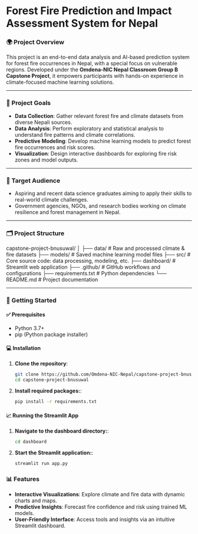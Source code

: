 # Forest Fire Prediction and Impact Assessment System for Nepal

### 🌍 Project Overview

This project is an end-to-end data analysis and AI-based prediction system for forest fire occurrences in Nepal, with a special focus on vulnerable regions. Developed under the **Omdena-NIC Nepal Classroom Group B Capstone Project**, it empowers participants with hands-on experience in climate-focused machine learning solutions.

---

### 🎯 Project Goals

- **Data Collection**: Gather relevant forest fire and climate datasets from diverse Nepali sources.
- **Data Analysis**: Perform exploratory and statistical analysis to understand fire patterns and climate correlations.
- **Predictive Modeling**: Develop machine learning models to predict forest fire occurrences and risk scores.
- **Visualization**: Design interactive dashboards for exploring fire risk zones and model outputs.

---

### 👥 Target Audience

- Aspiring and recent data science graduates aiming to apply their skills to real-world climate challenges.
- Government agencies, NGOs, and research bodies working on climate resilience and forest management in Nepal.

---

### 🗂️ Project Structure

capstone-project-bnusuwal/
│
├── data/ # Raw and processed climate & fire datasets
├── models/ # Saved machine learning model files
├── src/ # Core source code: data processing, modeling, etc.
├── dashboard/ # Streamlit web application
├── .github/ # GitHub workflows and configurations
├── requirements.txt # Python dependencies
└── README.md # Project documentation

---

### 🚀 Getting Started

#### ✅ Prerequisites

- Python 3.7+
- pip (Python package installer)

#### 💻 Installation

1. **Clone the repository**:

   ```bash
   git clone https://github.com/Omdena-NIC-Nepal/capstone-project-bnusuwal.git
   cd capstone-project-bnusuwal

   ```

2. **Install required packages:**:
   ```bash
   pip install -r requirements.txt
   ```

#### 📈 Running the Streamlit App

1. **Navigate to the dashboard directory:**:

   ```bash
   cd dashboard

   ```

2. **Start the Streamlit application:**:
   ```bash
   streamlit run app.py
   ```

### 📊 Features

- **Interactive Visualizations**: Explore climate and fire data with dynamic charts and maps.
- **Predictive Insights**: Forecast fire confidence and risk using trained ML models.
- **User-Friendly Interface**: Access tools and insights via an intuitive Streamlit dashboard.

